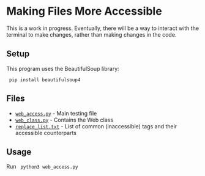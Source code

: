# Making Files More Accessible

This is a work in progress. Eventually, there will be a way to interact with the terminal to make changes, rather than making changes in the code.

## Setup
This program uses the BeautifulSoup library:

<code> pip install beautifulsoup4 </code>

## Files

* [`web_access.py`](web_access.py) - Main testing file
* [`web_class.py`](web_class.py) - Contains the Web class 
* [`replace_list.txt`](replace_list.txt) - List of common (inaccessible) tags and their accessible counterparts

## Usage
Run <code> python3 web_access.py </code>
